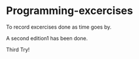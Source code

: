 # Programming-excercises
To record excercises done as time goes by.

A second edition1 has been done.

Third Try!